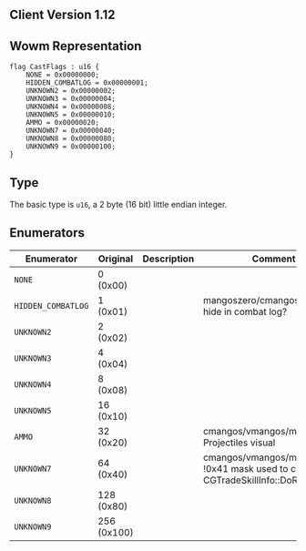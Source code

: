## Client Version 1.12

## Wowm Representation
```rust,ignore
flag CastFlags : u16 {
    NONE = 0x00000000;    
    HIDDEN_COMBATLOG = 0x00000001;    
    UNKNOWN2 = 0x00000002;    
    UNKNOWN3 = 0x00000004;    
    UNKNOWN4 = 0x00000008;    
    UNKNOWN5 = 0x00000010;    
    AMMO = 0x00000020;    
    UNKNOWN7 = 0x00000040;    
    UNKNOWN8 = 0x00000080;    
    UNKNOWN9 = 0x00000100;    
}

```
## Type
The basic type is `u16`, a 2 byte (16 bit) little endian integer.
## Enumerators
| Enumerator | Original  | Description | Comment |
| --------- | -------- | ----------- | ------- |
| `NONE` | 0 (0x00) |  |  |
| `HIDDEN_COMBATLOG` | 1 (0x01) |  | mangoszero/cmangos/vmangos: hide in combat log? |
| `UNKNOWN2` | 2 (0x02) |  |  |
| `UNKNOWN3` | 4 (0x04) |  |  |
| `UNKNOWN4` | 8 (0x08) |  |  |
| `UNKNOWN5` | 16 (0x10) |  |  |
| `AMMO` | 32 (0x20) |  | cmangos/vmangos/mangoszero: Projectiles visual |
| `UNKNOWN7` | 64 (0x40) |  | cmangos/vmangos/mangoszero: !0x41 mask used to call CGTradeSkillInfo::DoRecast |
| `UNKNOWN8` | 128 (0x80) |  |  |
| `UNKNOWN9` | 256 (0x100) |  |  |
